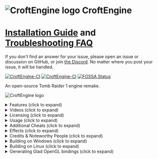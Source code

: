 # ![CroftEngine logo](./share/logo_32.png) CroftEngine

# [Installation Guide](https://github.com/stohrendorf/CroftEngine/wiki/Installation-Guide) and [Troubleshooting FAQ](https://github.com/stohrendorf/CroftEngine/wiki/FAQ)

If you don't find an answer for your issue, please open an issue or discussion on GitHub, or join
[the Discord](https://discord.gg/FRAVaBZbY5). No matter where you post your issue, it will be handled.

[![CroftEngine-CI](https://github.com/stohrendorf/CroftEngine/actions/workflows/ci.yml/badge.svg)](https://github.com/stohrendorf/CroftEngine/actions/workflows/ci.yml)
[![CroftEngine-CI](https://github.com/stohrendorf/CroftEngine/actions/workflows/codeql.yml/badge.svg)](https://github.com/stohrendorf/CroftEngine/actions/workflows/codeql.yml)
[![FOSSA Status](https://app.fossa.io/api/projects/git%2Bgithub.com%2Fstohrendorf%2FCroftEngine.svg?type=shield)](https://app.fossa.io/projects/git%2Bgithub.com%2Fstohrendorf%2FCroftEngine?ref=badge_shield)

An open-source Tomb Raider 1 engine remake.

![CroftEngine logo](./share/splash.png)

<details>
<summary>Features (click to expand)</summary>

## Native Controller Support

![Native Controller Support](./readme-assets/controller-config.jpg)

## Native Glidos Texture Pack Support

![Native Glidos Texture Pack Support](./readme-assets/glidos-pack.jpg)

## Easy Setup Wizard

![Easy Setup Wizard](./readme-assets/setup-wizard.jpg)

## Customisable Graphics

![Customisable Graphics](./readme-assets/graphics-settings.jpg)

## Extensive Statistics

![Extensive Statistics](./readme-assets/stats.jpg)

## New Immersive Water

![New Immersive Water](./readme-assets/water.jpg)

## Ghosts - Race Against Yourself!

![Ghosts - Race Against Yourself!](./readme-assets/ghost.jpg)
</details>

<details>
<summary>Videos (click to expand)</summary>

## Tomb Raider: Croft Engine (JayStation & KittyPi3.14)

[![Edison Engine Showcase Trailer](https://img.youtube.com/vi/7OZjvZ1CtE4/0.jpg)](https://www.youtube.com/watch?v=7OZjvZ1CtE4)

## Showcase Trailer (Raina Audron)

[![Edison Engine Showcase Trailer](https://img.youtube.com/vi/IAA6ILvQ4Uw/0.jpg)](https://www.youtube.com/watch?v=IAA6ILvQ4Uw)

## The Lost Valley Playthrough (Raina Audron)

[![The Lost Valley Playthrough in Edison Engine](https://img.youtube.com/vi/o8FEo1QU1QM/0.jpg)](https://www.youtube.com/watch?v=o8FEo1QU1QM)

## EdisonEngine - Tomb Raider, Enhanced! w/ developer commentary \[Beta 10\] \[PC\] \[Stream Archive\] (Dfactor Longplays)

[![EdisonEngine - Tomb Raider, Enhanced! w/ developer commentary \[Beta 10\] \[PC\] \[Stream Archive\]](https://img.youtube.com/vi/ayMPVAKTMWI/0.jpg)](https://www.youtube.com/watch?v=ayMPVAKTMWI)
</details>

<details>
<summary>Licensing (click to expand)</summary>

CroftEngine is an open-source engine distributed under LGPLv3 license, which means that ANY part of the source code
must be open-source as well.

[![FOSSA Status](https://app.fossa.io/api/projects/git%2Bgithub.com%2Fstohrendorf%2FCroftEngine.svg?type=large)](https://app.fossa.io/projects/git%2Bgithub.com%2Fstohrendorf%2FCroftEngine?ref=badge_large)
</details>

<details>
<summary>Usage (click to expand)</summary>

**Avoid installing in the same folder as the original game.** Otherwise, weird stuff may happen. CroftEngine
pull in the data it needs from your original game data location. After you can confirm CroftEngine works, it
is safe to delete the original Tomb Raider installation, as CroftEngine doesn't need that anymore to run.

> *A user manual has been kindly provided by Raina
Audron [here](https://drive.google.com/file/d/1iRz4Svdi_dhmlDNFYeZqyP-wfApWhDoN/view)*.

> ***Please note that as of Beta 15 a setup assistant is included that should start if anything is missing.***

1. Get the most recent release from [here](https://github.com/stohrendorf/CroftEngine/releases). It is recommended to
   use the installer in Windows. For openSUSE users, the engine is available for most distribution versions in the
   "Games" repository.
2. You will possibly encounter bugs or strange oddities. Please don't think too much, report them immediately in
   the [issue tracker](https://github.com/stohrendorf/CroftEngine/issues) here. I can't fix things I'm not aware of. If
   possible, attach screenshots (which are by default bound to F12) and instructions how to toggle that bug. If you
   can't reproduce the bug, at least try to be as specific as you can when describing the bug. Any information I can
   gather is in fact helpful to nail that bug down.
3. You need soundtrack files, grab them from [here](https://opentomb.earvillage.net/).
4. On Windows, navigate to `%LOCALAPPDATA%` and create a directory `croftengine` there; on Linux, navigate
   to `~/.local/share` and create a directory `croftengine` there.
5. Ensure your the files in the newly created directory look something like this:
   ```
   croftengine
   └ data
     └ tr1
       ├ AUDIO
       │ ├ 002.ogg
       │ ├ 003.ogg
       │ └ ...
       ├ DATA
       │ ├ CUT1.PHD
       │ ├ CUT2.PHD
       │ └ ...
       └ FMV
         ├ CAFE.RPL
         ├ CANYON.RPL
         └ ...
   ```
6. You should now be able to run CroftEngine. If something bad happens as mentioned above, or something doesn't work as
   expected, use the "Bug Report" action, usually bound to F1. This will create a time-stamped folder in your user data
   dir, including a screenshot, a save of your game when you used that action, and a series of log files. Have these
   files ready when you want help, as they greatly improve chances of diagnosing the problem.
7. The default keybindings are WASD for movement Q and E for stepping left and right, Space for jump, Shift for walking,
   X for rolling, Ctrl for Action, 1 for drawing pistols, 2 for shotguns, 3 for uzis and 4 for magnums. You can consume
   small medi packs by pressing 5, and large ones by pressing 6. Quicksaves and loading them can be done using F5 and
   F6. You can take screenshots by pressing F12. The menu can be opened using Esc, and videos can be skipped using Esc.

</details>

<details>
<summary>Additional Cheats (click to expand)</summary>

Additionally to the standard cheats (step forward, step backwards, rotate slightly more than 1.5 rotations, and jump
forward/backward), there are two additional cheats.

1. If the final move is a left jump, you will get 5 small and 5 large medi packs. The successful application of this
   cheat will be confirmed with Lara sighing.
2. If the final move is a right jump, every enemy's health in the level will be halved. The successful application of
   this cheat will be confirmed with a shotgun shooting sound.

</details>

<details>
<summary>Effects (click to expand)</summary>

*Reference*
![Reference](./readme-assets/effects/reference.png)

*Anisotropy disabled* - look at the snow on the wall to the right
![Anisotropy disabled](./readme-assets/effects/anisotropy-off.png)

*Bilinear filtering* - blurs the textures
![Bilinear filtering](./readme-assets/effects/bilinear-filtering.png)

*Bloom* - bright areas will slightly spread their light to neighboring areas
![Bloom](./readme-assets/effects/bloom.png)

*Brightness*
![Brightness](./readme-assets/effects/brightness.png)

*Contrast*
![Contrast](./readme-assets/effects/contrast.png)

*CRT Version 1*
![CRT Version 1](./readme-assets/effects/crt1.png)

*CRT Version 2*
![CRT Version 2](./readme-assets/effects/crt2.png)

*Dust Particles disabled* - the reference has Dust Particles enabled, this is how it looks when it's turned off
![Dust Particles](./readme-assets/effects/dust-off.png)

*Partial Dynamic Lighting*
![Partial Dynamic Lighting](./readme-assets/effects/dyn-light-partial.png)

*Mostly Dynamic Lighting*
![Mostly Dynamic Lighting](./readme-assets/effects/dyn-light-mostly.png)

*Full Dynamic Lighting*
![Full Dynamic Lighting](./readme-assets/effects/dyn-light-full.png)

*Edge Outlining*
![Edge Outlining](./readme-assets/effects/edge-outline.png)

*Film Grain* - barely visible in-game
![Film Grain](./readme-assets/effects/film-grain.png)

*FXAA disabled* - anti-aliasing, this is how it looks when disabled
![FXAA](./readme-assets/effects/fxaa-off.png)

*HBAO disabled* - darkens corners, look at the snow where the floor hits a wall, this is how it looks when disabled
![HBAO](./readme-assets/effects/hbao-off.png)

*Lens Distortion*
![Lens Distortion](./readme-assets/effects/lens-distortion.png)

*Muzzle Flash Lighting*
![Muzzle Flash Lighting](./readme-assets/effects/muzzle-flashes.png)

*Render Scale half* and *UI Scale* - half render scale, UI Scale is the same, but only affects the UI
![Render Scale](./readme-assets/effects/render-scale-half.png)

*Shadow Quality disabled* - improves performance when disabled, but reduces the visual quality
![Shadow Quality](./readme-assets/effects/shadows-low.png)

*Velvia* - increases color saturation
![Velvia](./readme-assets/effects/velvia.png)

*Depth of Field* - slightly blurs everything outside the focus point, which is at the center of the screen
![Velvia](./readme-assets/effects/dof.png)

</details>

<details>
<summary>Credits & Noteworthy People (click to expand)</summary>

The following people deserve some noteworthy credit.

* Raina Audron for creating the first YouTube videos and writing the user manual.
* [Martin Hauke](https://build.opensuse.org/users/mnhauke) for being the package maintainer of the openSUSE packages.
* [Liinx86](https://www.twitch.tv/liinx86) for being the world's first streamer streaming CroftEngine on twitch; also
  gave the idea for the Ghost feature.
* Liinx86 *again* for being the first person of playing from start to finish. A summary of the stream can be
  found [here](https://www.youtube.com/watch?v=P20YoVw2W6E), courtesy
  of [jaaystation](https://www.twitch.tv/jaaystation).
* [Tomb_of_Ash](https://www.twitch.tv/tomb_of_ash) for being the second streamer.
* [Dfactor Longplays](https://www.youtube.com/channel/UCwLhYb4QDAzQfzbhAHGKjgQ) for showing that the Corner Bug works.
* All testers reporting bugs.
* Every contributor.
* All players.

The following people did extensive work on the [OpenTomb engine](http://opentomb.github.io/), which was the starting
point for CroftEngine. Although CroftEngine is a complete re-write with negligible remnants of OpenTomb's code base
and pretty much different goals, you can see the commit history of OpenTomb in this repository. Because of that - and
because I want to be grateful - I'd like to give credit to the OpenTomb contributors.

* [TeslaRus](https://github.com/TeslaRus): main developer.
* [Cochrane](https://github.com/Cochrane): renderer rewrites and optimizing, Mac OS X support.
* [Gh0stBlade](https://github.com/Gh0stBlade): renderer add-ons, shader port, gameflow implementation, state control
  fix-ups, camera and AI programming.
* [Lwmte](https://github.com/Lwmte): state and scripting fix-ups, controls, GUI and audio modules, trigger and entity
  system rewrites.
* Nickotte: interface programming, ring inventory implementation, camera fix-ups.
* [pmatulka](https://github.com/pmatulka): Linux port and testing.
* [richardba](https://github.com/richardba): Github migration, Github repo maintenance, website design.
* [Saracen](https://github.com/Saracen): room and static mesh lighting.
* [T4Larson](https://github.com/T4Larson): general stability patches and bugfixing.
* [vobject](https://github.com/vobject): nightly builds, maintaining general compiler compatibility.
* [vvs-](https://github.com/vvs-): testing, feedback, bug report.
* [xproger](https://github.com/xproger): documentation updates.
* [Banderi](https://github.com/Banderi): documentation, bugfixing.
* [gabrielmtzcarrillo](https://github.com/gabrielmtzcarrillo): entity shader work.
* [filfreire](https://github.com/filfreire): documentation.

Additional contributions from: Ado Croft (extensive testing), E. Popov (TRN caustics shader port), godmodder (general
help), jack9267 (vt loader optimization), meta2tr (testing and bugtracking), shabtronic (renderer fix-ups), Tonttu (
console patch) and xythobuz (additional Mac patches).

Translations by: Joey79100 (French), Nickotte (Italian), Lwmte (Russian), SuiKaze Raider (Spanish).
</details>

<details>
<summary>Building on Windows (click to expand)</summary>

Do a `git submodule update --init --recursive`.

CroftEngine uses [vcpkg](https://github.com/Microsoft/vcpkg) **on Windows**; refer to its documentation for basic usage,
but the only
thing you need is to call cmake with
`-DCMAKE_TOOLCHAIN_FILE=C:/devel/vcpkg/scripts/buildsystems/vcpkg.cmake` (adjust path as necessary).

This is the list of the required libraries to be installed with `vcpkg install` (remember to set the target triplet as
necessary, e.g. `vcpkg install boost:x64-windows`):

* boost
* glfw3
* libpng
* openal-soft
* opengl
* freetype
* ffmpeg
* utfcpp
* gettext\[tools]
* libarchive
* libjpeg-turbo

...or use this, and adjust the triplet:
> `vcpkg install --triplet x64-windows boost glfw3 libpng openal-soft opengl freetype ffmpeg utfcpp gettext[tools] libarchive libjpeg-turbo`

An installation of [Qt 5](https://www.qt.io) is also necessary; as manually downloading and installing this
package is usually faster than letting it build through vcpkg, it is not included in the above list. If you don't want
to register for a Qt online account, you have to build it yourself, though, by installing the `qt5` and
`qt5-translations` vcpkg packages.

Finally, you need a [Python 3](https://www.python.org) installation; the one provided by vcpkg does not work. The
minimum supported version is Python 3.6, the Windows releases ship with Python 3.8. Other versions are not tested. To
build CroftEngine on Windows with an external Python installation, you need to add the variable `Python3_ROOT` pointing
to the installation root, e.g. using the command line with `-DPython3_ROOT=E:\Python38` or adding a path variable in the
ui.
</details>

<details>
<summary>Building on Linux (click to expand)</summary>

Do a `git submodule update --init --recursive`.

CroftEngine will download and cache some 3rd party libraries which are uncommon or usually outdated on today's popular
Linux distributions.

This is the list of the required libraries to be installed (these are *not* package names, but should be similar):

* boost
* glfw3
* libpng
* openal-soft
* opengl
* freetype
* ffmpeg
* utfcpp
* gettext
* libarchive
* libjpeg-turbo
* qt5
* python3 >= 3.6

You can have a look at
the [openSUSE RPM spec](https://build.opensuse.org/package/view_file/games/croftengine/croftengine.spec) for RPM-based
packages or the [CI file](https://github.com/stohrendorf/CroftEngine/blob/master/.github/workflows/ci.yml) for
Debian-based packages.
Depending on your distribution, the package names may differ.

Then follow the common `cmake` steps to build, i.e. `mkdir build && cd build && cmake .. && make`.
</details>

<details>
<summary>Generating Glad OpenGL bindings (click to expand)</summary>

**Warning!** The [Glad](https://glad.dav1d.de/) bindings have been manually patched to always try to load
the `GL_ARB_bindless_texture` extension, regardless of whether `GL_EXTENSIONS` reports it or not. This is to allow
debugging with [RenderDoc](https://github.com/baldurk/renderdoc/).

See [src/soglb/glad-patches.md](./src/soglb/glad-patches.md) for the applied patches.

### Generator Settings

Use the following settings to generate the bindings:

* OpenGL version 4.5, core profile
* No loader generation
* Do not omit KHR
* Local files
* Extensions:
    * GL_ARB_bindless_texture
    * GL_ARB_texture_filter_anisotropic
    * GL_EXT_texture_filter_anisotropic
    * GL_AMD_debug_output

</details>
